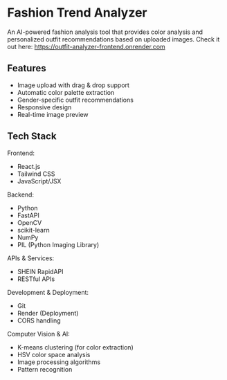 # Fashion Trend Analyzer

An AI-powered fashion analysis tool that provides color analysis and personalized outfit recommendations based on uploaded images.
Check it out here: https://outfit-analyzer-frontend.onrender.com
 
## Features
- Image upload with drag & drop support
- Automatic color palette extraction
- Gender-specific outfit recommendations
- Responsive design
- Real-time image preview

## Tech Stack
Frontend:

- React.js
- Tailwind CSS
- JavaScript/JSX

Backend:

- Python
- FastAPI
- OpenCV
- scikit-learn
- NumPy
- PIL (Python Imaging Library)

APIs & Services:

- SHEIN RapidAPI
- RESTful APIs

Development & Deployment:

- Git
- Render (Deployment)
- CORS handling

Computer Vision & AI:

- K-means clustering (for color extraction)
- HSV color space analysis
- Image processing algorithms
- Pattern recognition
